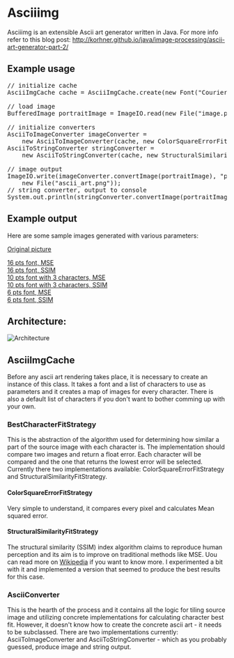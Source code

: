 Asciiimg
========

Asciiimg is an extensible Ascii art generator written in Java.
For more info refer to this blog post:
<a href="http://korhner.github.io/java/image-processing/ascii-art-generator-part-2/">
http://korhner.github.io/java/image-processing/ascii-art-generator-part-2/</a>

## Example usage

<pre>
// initialize cache
AsciiImgCache cache = AsciiImgCache.create(new Font("Courier",Font.BOLD, 6));

// load image
BufferedImage portraitImage = ImageIO.read(new File("image.png"));

// initialize converters
AsciiToImageConverter imageConverter = 
    new AsciiToImageConverter(cache, new ColorSquareErrorFitStrategy());
AsciiToStringConverter stringConverter = 
    new AsciiToStringConverter(cache, new StructuralSimilarityFitStrategy());

// image output
ImageIO.write(imageConverter.convertImage(portraitImage), "png", 
    new File("ascii_art.png"));
// string converter, output to console
System.out.println(stringConverter.convertImage(portraitImage));
</pre>

## Example output

Here are some sample images generated with various parameters:

<a href="http://korhner.github.io//assets/img/asciimg/orig.png">Original picture</a>

<a href="http://korhner.github.io/assets/img/asciimg/large_square_error.png">16 pts font, MSE</a>  
<a href="http://korhner.github.io/assets/img/asciimg/large_ssim.png">16 pts font, SSIM</a>  
<a href="http://korhner.github.io/assets/img/asciimg/medium_square_error.png">10 pts font with 3 characters, MSE</a>  
<a href="http://korhner.github.io/assets/img/asciimg/medium_ssim.png">10 pts font with 3 characters, SSIM</a>  
<a href="http://korhner.github.io/assets/img/asciimg/small_square_error.png">6 pts font, MSE</a>  
<a href="http://korhner.github.io/assets/img/asciimg/small_ssim.png">6 pts font, SSIM</a>  

## Architecture:

![Architecture](http://korhner.github.io/assets/img/asciimg/asciimg_cls_diagram.png)

## AsciiImgCache

Before any ascii art rendering takes place, it is necessary to create an instance of this class. 
It takes a font and a list of characters to use as parameters and it creates a map of images for every character.
There is also a default list of characters if you don't want to bother comming up with your own.  

### BestCharacterFitStrategy

This is the abstraction of the algorithm used for determining how similar a part of the source image with each character is. 
The implementation should compare two images and return a float error. Each character will be compared and the one that returns the lowest error will be selected. 
Currently there two implementations available: ColorSquareErrorFitStrategy and StructuralSimilarityFitStrategy.

#### ColorSquareErrorFitStrategy

Very simple to understand, it compares every pixel and calculates Mean squared error.

#### StructuralSimilarityFitStrategy

The structural similarity (SSIM) index algorithm claims to reproduce human perception and its aim is to improve on traditional methods like MSE.
Uou can read more on <a href="http://en.wikipedia.org/wiki/Structural_similarity">Wikipedia</a> if you want to know more.
I experimented a bit with it and implemented a version that seemed to produce the best results for this case.

### AsciiConverter<T>

This is the hearth of the process and it contains all the logic for tiling source image and utilizing concrete implementations for calculating character best fit.
However, it doesn't know how to create the concrete ascii art - it needs to be subclassed. 
There are two implementations currently: AsciiToImageConverter and AsciiToStringConverter - which as you probably guessed, produce image and string output.



